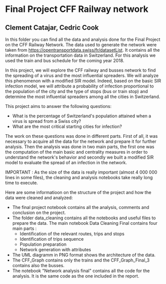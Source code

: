 # Final Project CFF Railway network
## Clement Catajar, Cedric Cook

In this folder you can find all the data and analysis done for the Final Project on the CFF Railway Network. The data used to generate the network were taken from https://opentransportdata.swiss/fr/datasetList. It contains all the information on the transportation data in Switzerland. For this analysis we used the train and bus schedule for the coming year 2018.

In this project, we will explore the CFF railway and busses network to find the spreading of a virus and the most influential spreaders. We will analyze this phenomenon with a modified SIR model. Indeed, based on the basic SIR infection model, we will attribute a probability of infection proportional to the population of the city and the type of stops (bus or train stop) and determine the most influential spreaders among all the cities in Switzerland.

This project aims to answer the following questions:

- What is the percentage of Switzerland's population attained when a virus is spread from a Swiss city?
- What are the most critical starting cities for infection?

The work on these questions was done in different parts. First of all, it was necessary to acquire all the data for the network and prepare it for further analysis. Then the analysis was done in two main parts, the first one was the computation of the main basic and centrality measures in order to understand the network's behavior and secondly we built a modified SIR model to evaluate the spread of an infection in the network.

IMPORTANT : As the size of the data is really important (almost 4 000 000 lines in some files), the cleaning and analysis notebooks take really long time to execute. 

Here are some informatioon on the structure of the project and how the data were cleaned and analyzed:
  - The final project notebook contains all the analysis, comments and conclusion on the project. 
  - The folder data_cleaning contains all the notebooks and useful files to prepare the data. The main notebook Data Cleaning Final contains four main parts : 
    - Identification of the relevant routes, trips and stops
    - Identification of trips sequence
    - Population preparation
    - Network generation with attributes
  - The UML diagramm in PNG format shows the architecture of the data.
  - The CFF_Graph contains only the trains and the CFF_Graph_Final_3 contains also the busses.
  - The notebook "Network analysis final" contains all the code for the analysis. It is the same code as the one included in the report.
